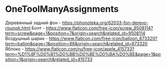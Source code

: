 # OneToolManyAssignments
Деревянный задний фон - https://phonoteka.org/62033-fon-derevo-risunok.html
Болт - https://www.flaticon.com/free-icon/screw_9508114?term=screw&page=1&position=7&origin=search&related_id=9508114
Воздушный шарик - https://www.flaticon.com/free-icon/balloon_873320?term=ballon&page=1&position=86&origin=search&related_id=873320
Яблоко - https://www.flaticon.com/ru/free-icon/apple_415733?term=%D1%8F%D0%B1%D0%BB%D0%BE%D0%BA%D0%BE&page=1&position=1&origin=search&related_id=415733

